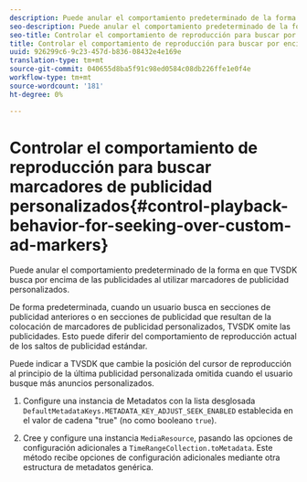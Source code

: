 ```yaml
---
description: Puede anular el comportamiento predeterminado de la forma en que TVSDK busca por encima de las publicidades al utilizar marcadores de publicidad personalizados.
seo-description: Puede anular el comportamiento predeterminado de la forma en que TVSDK busca por encima de las publicidades al utilizar marcadores de publicidad personalizados.
seo-title: Controlar el comportamiento de reproducción para buscar por encima de los marcadores de publicidad personalizados
title: Controlar el comportamiento de reproducción para buscar por encima de los marcadores de publicidad personalizados
uuid: 926299c6-9c23-457d-b836-08432e4e169e
translation-type: tm+mt
source-git-commit: 040655d8ba5f91c98ed0584c08db226ffe1e0f4e
workflow-type: tm+mt
source-wordcount: '181'
ht-degree: 0%

---
```



# Controlar el comportamiento de reproducción para buscar marcadores de publicidad personalizados{#control-playback-behavior-for-seeking-over-custom-ad-markers}

Puede anular el comportamiento predeterminado de la forma en que TVSDK busca por encima de las publicidades al utilizar marcadores de publicidad personalizados.

De forma predeterminada, cuando un usuario busca en secciones de publicidad anteriores o en secciones de publicidad que resultan de la colocación de marcadores de publicidad personalizados, TVSDK omite las publicidades. Esto puede diferir del comportamiento de reproducción actual de los saltos de publicidad estándar.

Puede indicar a TVSDK que cambie la posición del cursor de reproducción al principio de la última publicidad personalizada omitida cuando el usuario busque más anuncios personalizados.

1. Configure una instancia de Metadatos con la lista desglosada `DefaultMetadataKeys.METADATA_KEY_ADJUST_SEEK_ENABLED` establecida en el valor de cadena &quot;true&quot; (no como booleano `true`).

1. Cree y configure una instancia `MediaResource`, pasando las opciones de configuración adicionales a `TimeRangeCollection.toMetadata`. Este método recibe opciones de configuración adicionales mediante otra estructura de metadatos genérica.

